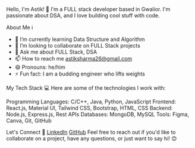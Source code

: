 Hello, I'm Astik! 👋
I'm a FULL stack developer based in Gwalior. I'm passionate about DSA, and I love building cool stuff with code.

About Me ℹ️
- 🌱 I’m currently learning Data Structure and Algorithm
- 💞️ I’m looking to collaborate on FULL Stack projects
- 💬 Ask me about FULL Stack, DSA
- 📫 How to reach me astiksharma26@gmail.com
- 😄 Pronouns: he/him
- ⚡ Fun fact: I am a budding engineer who lifts weights 

My Tech Stack 💻
Here are some of the technologies I work with:

Programming Languages: C/C++, Java, Python, JavaScript
Frontend: React.js, Material UI, Tailwind CSS, Bootstrap, HTML, CSS
Backend: Node.js, Express.js, Rest APIs
Databases: MongoDB, MySQL
Tools: Figma, Canva, Git, GitHub

Let's Connect 🤝
[LinkedIn](https://www.linkedin.com/in/astiksharma/)
[GitHub](https://github.com/AstikSharma/)
Feel free to reach out if you'd like to collaborate on a project, have any questions, or just want to say hi! 😊


<!---
AstikSharma/AstikSharma is a ✨ special ✨ repository because its `README.md` (this file) appears on your GitHub profile.
You can click the Preview link to take a look at your changes.
--->
